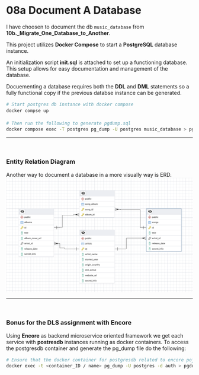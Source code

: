 # 08a Document A Database

I have choosen to document the db `music_database` from **10b.\_Migrate_One_Database_to_Another**.

This project utilizes **Docker Compose** to start a **PostgreSQL** database instance.

An initialization script **init.sql** is attached to set up a functioning database. This setup allows for easy documentation and management of the database.

Docuementing a database requires both the **DDL** and **DML** statements so a fully functional copy if the previous databse instance can be generated.

```bash
# Start postgres db instance with docker compose
docker compse up

# Then run the following to generate pgdump.sql
docker compose exec -T postgres pg_dump -U postgres music_database > pgdump.sql
```

---

<br>

### Entity Relation Diagram

Another way to document a database in a more visually way is ERD.
![ERD music_database](./assets/ERD.png)

---

<br>

### Bonus for the DLS assignment with Encore

Using **Encore** as backend microservice oriented framework we get each service with **postresdb** instances running as docker containers.
To access the postgresdb container and generate the pg_dump file do the following:

```bash
# Ensure that the docker container for postgresdb related to encore poject is running
docker exec -t <container_ID / name> pg_dump -U postgres -d auth > pgdump.sql
```
